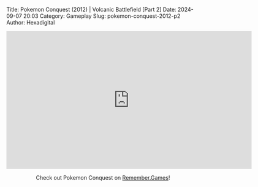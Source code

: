 Title: Pokemon Conquest (2012) | Volcanic Battlefield [Part 2]
Date: 2024-09-07 20:03
Category: Gameplay
Slug: pokemon-conquest-2012-p2
Author: Hexadigital

<center><iframe src="https://www.youtube.com/embed/eT8yQV_CF7Q?feature=oembed" allow="accelerometer; autoplay; encrypted-media; gyroscope; picture-in-picture" width="640" height="360" frameborder="0"></iframe>

Check out Pokemon Conquest on [Remember.Games](https://remember.games/game/408/pokemon-conquest/)!</center>
